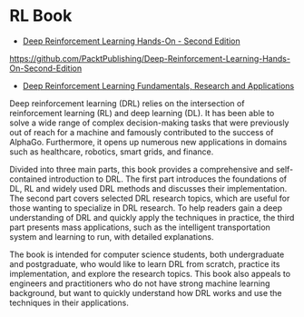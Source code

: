 # RL Book

- [Deep Reinforcement Learning Hands-On - Second Edition](https://www.packtpub.com/gb/data/deep-reinforcement-learning-hands-on-second-edition#tab-label-additional)

https://github.com/PacktPublishing/Deep-Reinforcement-Learning-Hands-On-Second-Edition

- [Deep Reinforcement Learning Fundamentals, Research and Applications](https://deep-reinforcement-learning-book.github.io/)

Deep reinforcement learning (DRL) relies on the intersection of reinforcement learning (RL) and deep learning (DL). It has been able to solve a wide range of complex decision-making tasks that were previously out of reach for a machine and famously contributed to the success of AlphaGo. Furthermore, it opens up numerous new applications in domains such as healthcare, robotics, smart grids, and finance.

Divided into three main parts, this book provides a comprehensive and self-contained introduction to DRL. The first part introduces the foundations of DL, RL and widely used DRL methods and discusses their implementation. The second part covers selected DRL research topics, which are useful for those wanting to specialize in DRL research. To help readers gain a deep understanding of DRL and quickly apply the techniques in practice, the third part presents mass applications, such as the intelligent transportation system and learning to run, with detailed explanations.

The book is intended for computer science students, both undergraduate and postgraduate, who would like to learn DRL from scratch, practice its implementation, and explore the research topics. This book also appeals to engineers and practitioners who do not have strong machine learning background, but want to quickly understand how DRL works and use the techniques in their applications.
